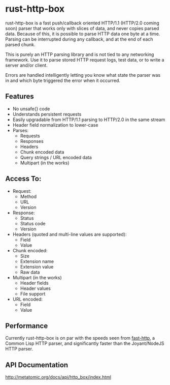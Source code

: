 # rust-http-box

rust-http-box is a fast push/callback oriented HTTP/1.1 (HTTP/2.0 coming soon) parser that works
only with slices of data, and never copies parsed data. Because of this, it is
possible to parse HTTP data one byte at a time. Parsing can be interrupted during any callback,
and at the end of each parsed chunk.

This is purely an HTTP parsing library and is not tied to any networking framework. Use it to parse
stored HTTP request logs, test data, or to write a server and/or client.

Errors are handled intelligently letting you know what state the parser was in and which byte
triggered the error when it occurred.

## Features

- No unsafe{} code
- Understands persistent requests
- Easily upgradable from HTTP/1.1 parsing to HTTP/2.0 in the same stream
- Header field normalization to lower-case
- Parses:
  - Requests
  - Responses
  - Headers
  - Chunk encoded data
  - Query strings / URL encoded data
  - Multipart (in the works)

## Access To:

- Request:
  - Method
  - URL
  - Version
- Response:
  - Status
  - Status code
  - Version
- Headers (quoted and multi-line values are supported):
  - Field
  - Value
- Chunk encoded:
  - Size
  - Extension name
  - Extension value
  - Raw data
- Multipart (in the works)
  - Header fields
  - Header values
  - File support
- URL encoded:
  - Field
  - Value

## Performance

Currently rust-http-box is on par with the speeds seen from [fast-http](https://github.com/fukamachi/fast-http),
a Common Lisp HTTP parser, and significantly faster than the Joyant/NodeJS HTTP parser.

## API Documentation

http://metatomic.org/docs/api/http_box/index.html
